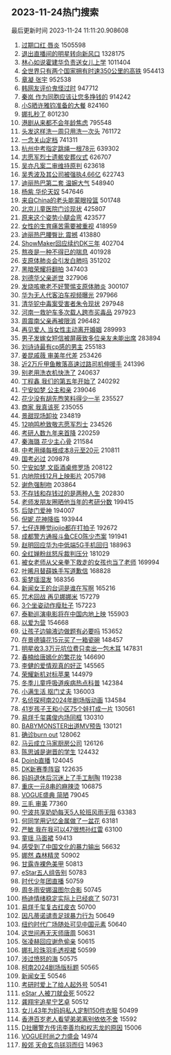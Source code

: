 ## 2023-11-24热门搜索 
最后更新时间 2023-11-24 11:11:20.908608 
1. [过期口红 唇炎](https://s.weibo.com/weibo?q=%E8%BF%87%E6%9C%9F%E5%8F%A3%E7%BA%A2%20%E5%94%87%E7%82%8E&t=31&band_rank=1&Refer=top) 1505598
1. [退出直播间的明星转向新风口](https://s.weibo.com/weibo?q=%23%E9%80%80%E5%87%BA%E7%9B%B4%E6%92%AD%E9%97%B4%E7%9A%84%E6%98%8E%E6%98%9F%E8%BD%AC%E5%90%91%E6%96%B0%E9%A3%8E%E5%8F%A3%23&t=31&band_rank=1&Refer=top) 1328175
1. [林心如说霍建华负责送女儿上学](https://s.weibo.com/weibo?q=%23%E6%9E%97%E5%BF%83%E5%A6%82%E8%AF%B4%E9%9C%8D%E5%BB%BA%E5%8D%8E%E8%B4%9F%E8%B4%A3%E9%80%81%E5%A5%B3%E5%84%BF%E4%B8%8A%E5%AD%A6%23&t=31&band_rank=2&Refer=top) 1011404
1. [全世界只有两个国家拥有时速350公里的高铁](https://s.weibo.com/weibo?q=%23%E5%85%A8%E4%B8%96%E7%95%8C%E5%8F%AA%E6%9C%89%E4%B8%A4%E4%B8%AA%E5%9B%BD%E5%AE%B6%E6%8B%A5%E6%9C%89%E6%97%B6%E9%80%9F350%E5%85%AC%E9%87%8C%E7%9A%84%E9%AB%98%E9%93%81%23&t=31&band_rank=3&Refer=top) 954413
1. [章凝 张宇](https://s.weibo.com/weibo?q=%E7%AB%A0%E5%87%9D%20%E5%BC%A0%E5%AE%87&t=31&band_rank=4&Refer=top) 952538
1. [韩网友评价鬼怪过时](https://s.weibo.com/weibo?q=%23%E9%9F%A9%E7%BD%91%E5%8F%8B%E8%AF%84%E4%BB%B7%E9%AC%BC%E6%80%AA%E8%BF%87%E6%97%B6%23&t=31&band_rank=5&Refer=top) 947712
1. [秦岚 作为同胞应该让您多挣钱的](https://s.weibo.com/weibo?q=%E7%A7%A6%E5%B2%9A%20%E4%BD%9C%E4%B8%BA%E5%90%8C%E8%83%9E%E5%BA%94%E8%AF%A5%E8%AE%A9%E6%82%A8%E5%A4%9A%E6%8C%A3%E9%92%B1%E7%9A%84&t=31&band_rank=1&Refer=top) 914242
1. [小S晒许雅钧准备的大餐](https://s.weibo.com/weibo?q=%23%E5%B0%8FS%E6%99%92%E8%AE%B8%E9%9B%85%E9%92%A7%E5%87%86%E5%A4%87%E7%9A%84%E5%A4%A7%E9%A4%90%23&t=31&band_rank=4&Refer=top) 824160
1. [娜扎秒了](https://s.weibo.com/weibo?q=%E5%A8%9C%E6%89%8E%E7%A7%92%E4%BA%86&t=31&band_rank=7&Refer=top) 801230
1. [港剧从来都不会年龄焦虑](https://s.weibo.com/weibo?q=%23%E6%B8%AF%E5%89%A7%E4%BB%8E%E6%9D%A5%E9%83%BD%E4%B8%8D%E4%BC%9A%E5%B9%B4%E9%BE%84%E7%84%A6%E8%99%91%23&t=31&band_rank=26&Refer=top) 795548
1. [头发这样洗一周只用洗一次头](https://s.weibo.com/weibo?q=%E5%A4%B4%E5%8F%91%E8%BF%99%E6%A0%B7%E6%B4%97%E4%B8%80%E5%91%A8%E5%8F%AA%E7%94%A8%E6%B4%97%E4%B8%80%E6%AC%A1%E5%A4%B4&t=31&band_rank=10&Refer=top) 761172
1. [一念关山定档](https://s.weibo.com/weibo?q=%23%E4%B8%80%E5%BF%B5%E5%85%B3%E5%B1%B1%E5%AE%9A%E6%A1%A3%23&t=31&band_rank=7&Refer=top) 741311
1. [杭州中考指定跳绳一根78元](https://s.weibo.com/weibo?q=%23%E6%9D%AD%E5%B7%9E%E4%B8%AD%E8%80%83%E6%8C%87%E5%AE%9A%E8%B7%B3%E7%BB%B3%E4%B8%80%E6%A0%B978%E5%85%83%23&t=31&band_rank=8&Refer=top) 639302
1. [志愿军烈士遗骸安葬仪式](https://s.weibo.com/weibo?q=%23%E5%BF%97%E6%84%BF%E5%86%9B%E7%83%88%E5%A3%AB%E9%81%97%E9%AA%B8%E5%AE%89%E8%91%AC%E4%BB%AA%E5%BC%8F%23&t=31&band_rank=9&Refer=top) 626707
1. [吴亦凡案二审维持原判](https://s.weibo.com/weibo?q=%23%E5%90%B4%E4%BA%A6%E5%87%A1%E6%A1%88%E4%BA%8C%E5%AE%A1%E7%BB%B4%E6%8C%81%E5%8E%9F%E5%88%A4%23&t=31&band_rank=10&Refer=top) 623618
1. [吴秀波及其公司被强执4.66亿](https://s.weibo.com/weibo?q=%23%E5%90%B4%E7%A7%80%E6%B3%A2%E5%8F%8A%E5%85%B6%E5%85%AC%E5%8F%B8%E8%A2%AB%E5%BC%BA%E6%89%A74.66%E4%BA%BF%23&t=31&band_rank=11&Refer=top) 622743
1. [迪丽热巴第二套 温婉大气](https://s.weibo.com/weibo?q=%E8%BF%AA%E4%B8%BD%E7%83%AD%E5%B7%B4%E7%AC%AC%E4%BA%8C%E5%A5%97%20%E6%B8%A9%E5%A9%89%E5%A4%A7%E6%B0%94&t=31&band_rank=5&Refer=top) 548940
1. [杨紫 华伦天奴](https://s.weibo.com/weibo?q=%E6%9D%A8%E7%B4%AB%20%E5%8D%8E%E4%BC%A6%E5%A4%A9%E5%A5%B4&t=31&band_rank=4&Refer=top) 547646
1. [来自China的老头能蒙眼投篮](https://s.weibo.com/weibo?q=%23%E6%9D%A5%E8%87%AAChina%E7%9A%84%E8%80%81%E5%A4%B4%E8%83%BD%E8%92%99%E7%9C%BC%E6%8A%95%E7%AF%AE%23&t=31&band_rank=9&Refer=top) 501748
1. [北京儿童医院门诊现状](https://s.weibo.com/weibo?q=%23%E5%8C%97%E4%BA%AC%E5%84%BF%E7%AB%A5%E5%8C%BB%E9%99%A2%E9%97%A8%E8%AF%8A%E7%8E%B0%E7%8A%B6%23&t=31&band_rank=10&Refer=top) 425807
1. [原来这个姿势小腿会弯](https://s.weibo.com/weibo?q=%E5%8E%9F%E6%9D%A5%E8%BF%99%E4%B8%AA%E5%A7%BF%E5%8A%BF%E5%B0%8F%E8%85%BF%E4%BC%9A%E5%BC%AF&t=31&band_rank=11&Refer=top) 423577
1. [女性的生育痛苦需要被重视](https://s.weibo.com/weibo?q=%23%E5%A5%B3%E6%80%A7%E7%9A%84%E7%94%9F%E8%82%B2%E7%97%9B%E8%8B%A6%E9%9C%80%E8%A6%81%E8%A2%AB%E9%87%8D%E8%A7%86%23&t=31&band_rank=12&Refer=top) 418959
1. [迪丽热巴腰臀比 震撼](https://s.weibo.com/weibo?q=%E8%BF%AA%E4%B8%BD%E7%83%AD%E5%B7%B4%E8%85%B0%E8%87%80%E6%AF%94%20%E9%9C%87%E6%92%BC&t=31&band_rank=11&Refer=top) 413880
1. [ShowMaker回应续约DK三年](https://s.weibo.com/weibo?q=%23ShowMaker%E5%9B%9E%E5%BA%94%E7%BB%AD%E7%BA%A6DK%E4%B8%89%E5%B9%B4%23&t=31&band_rank=15&Refer=top) 402704
1. [熬夜是一种不得已的喘息](https://s.weibo.com/weibo?q=%E7%86%AC%E5%A4%9C%E6%98%AF%E4%B8%80%E7%A7%8D%E4%B8%8D%E5%BE%97%E5%B7%B2%E7%9A%84%E5%96%98%E6%81%AF&t=31&band_rank=16&Refer=top) 401928
1. [支原体肺炎会引发白肺吗](https://s.weibo.com/weibo?q=%23%E6%94%AF%E5%8E%9F%E4%BD%93%E8%82%BA%E7%82%8E%E4%BC%9A%E5%BC%95%E5%8F%91%E7%99%BD%E8%82%BA%E5%90%97%23&t=31&band_rank=14&Refer=top) 351202
1. [黑暗荣耀将翻拍](https://s.weibo.com/weibo?q=%23%E9%BB%91%E6%9A%97%E8%8D%A3%E8%80%80%E5%B0%86%E7%BF%BB%E6%8B%8D%23&t=31&band_rank=15&Refer=top) 347403
1. [刘德华父亲逝世](https://s.weibo.com/weibo?q=%23%E5%88%98%E5%BE%B7%E5%8D%8E%E7%88%B6%E4%BA%B2%E9%80%9D%E4%B8%96%23&t=31&band_rank=6&Refer=top) 327906
1. [发烧咳嗽老不好警惕支原体肺炎](https://s.weibo.com/weibo?q=%23%E5%8F%91%E7%83%A7%E5%92%B3%E5%97%BD%E8%80%81%E4%B8%8D%E5%A5%BD%E8%AD%A6%E6%83%95%E6%94%AF%E5%8E%9F%E4%BD%93%E8%82%BA%E7%82%8E%23&t=31&band_rank=17&Refer=top) 300107
1. [华为无人代客泊车视频曝光](https://s.weibo.com/weibo?q=%23%E5%8D%8E%E4%B8%BA%E6%97%A0%E4%BA%BA%E4%BB%A3%E5%AE%A2%E6%B3%8A%E8%BD%A6%E8%A7%86%E9%A2%91%E6%9B%9D%E5%85%89%23&t=31&band_rank=19&Refer=top) 297966
1. [清华铊中毒案受害者朱令现状](https://s.weibo.com/weibo?q=%23%E6%B8%85%E5%8D%8E%E9%93%8A%E4%B8%AD%E6%AF%92%E6%A1%88%E5%8F%97%E5%AE%B3%E8%80%85%E6%9C%B1%E4%BB%A4%E7%8E%B0%E7%8A%B6%23&t=31&band_rank=20&Refer=top) 297948
1. [河南一救护车多次载人跨市买毒品](https://s.weibo.com/weibo?q=%23%E6%B2%B3%E5%8D%97%E4%B8%80%E6%95%91%E6%8A%A4%E8%BD%A6%E5%A4%9A%E6%AC%A1%E8%BD%BD%E4%BA%BA%E8%B7%A8%E5%B8%82%E4%B9%B0%E6%AF%92%E5%93%81%23&t=31&band_rank=19&Refer=top) 297923
1. [周震南父亲再被限消](https://s.weibo.com/weibo?q=%23%E5%91%A8%E9%9C%87%E5%8D%97%E7%88%B6%E4%BA%B2%E5%86%8D%E8%A2%AB%E9%99%90%E6%B6%88%23&t=31&band_rank=22&Refer=top) 296482
1. [再见爱人 当女性主动离开婚姻](https://s.weibo.com/weibo?q=%E5%86%8D%E8%A7%81%E7%88%B1%E4%BA%BA%20%E5%BD%93%E5%A5%B3%E6%80%A7%E4%B8%BB%E5%8A%A8%E7%A6%BB%E5%BC%80%E5%A9%9A%E5%A7%BB&t=31&band_rank=23&Refer=top) 289993
1. [男子发嫁女短信被屏蔽致多位亲友未能出席](https://s.weibo.com/weibo?q=%23%E7%94%B7%E5%AD%90%E5%8F%91%E5%AB%81%E5%A5%B3%E7%9F%AD%E4%BF%A1%E8%A2%AB%E5%B1%8F%E8%94%BD%E8%87%B4%E5%A4%9A%E4%BD%8D%E4%BA%B2%E5%8F%8B%E6%9C%AA%E8%83%BD%E5%87%BA%E5%B8%AD%23&t=31&band_rank=35&Refer=top) 283894
1. [刘诗诗最有cp感的男主](https://s.weibo.com/weibo?q=%23%E5%88%98%E8%AF%97%E8%AF%97%E6%9C%80%E6%9C%89cp%E6%84%9F%E7%9A%84%E7%94%B7%E4%B8%BB%23&t=31&band_rank=26&Refer=top) 255183
1. [姜昆戚薇 审美年代差](https://s.weibo.com/weibo?q=%E5%A7%9C%E6%98%86%E6%88%9A%E8%96%87%20%E5%AE%A1%E7%BE%8E%E5%B9%B4%E4%BB%A3%E5%B7%AE&t=31&band_rank=27&Refer=top) 253426
1. [近2万斤甲鱼散落高速过路司机伸援手](https://s.weibo.com/weibo?q=%23%E8%BF%912%E4%B8%87%E6%96%A4%E7%94%B2%E9%B1%BC%E6%95%A3%E8%90%BD%E9%AB%98%E9%80%9F%E8%BF%87%E8%B7%AF%E5%8F%B8%E6%9C%BA%E4%BC%B8%E6%8F%B4%E6%89%8B%23&t=31&band_rank=29&Refer=top) 241396
1. [别老用洗衣机快洗了](https://s.weibo.com/weibo?q=%23%E5%88%AB%E8%80%81%E7%94%A8%E6%B4%97%E8%A1%A3%E6%9C%BA%E5%BF%AB%E6%B4%97%E4%BA%86%23&t=31&band_rank=21&Refer=top) 240637
1. [丁程鑫 我们的第五年开始了](https://s.weibo.com/weibo?q=%E4%B8%81%E7%A8%8B%E9%91%AB%20%E6%88%91%E4%BB%AC%E7%9A%84%E7%AC%AC%E4%BA%94%E5%B9%B4%E5%BC%80%E5%A7%8B%E4%BA%86&t=31&band_rank=22&Refer=top) 240292
1. [宁安如梦 公主和亲](https://s.weibo.com/weibo?q=%E5%AE%81%E5%AE%89%E5%A6%82%E6%A2%A6%20%E5%85%AC%E4%B8%BB%E5%92%8C%E4%BA%B2&t=31&band_rank=23&Refer=top) 239046
1. [花少没有胡先煦笑料得少一半](https://s.weibo.com/weibo?q=%E8%8A%B1%E5%B0%91%E6%B2%A1%E6%9C%89%E8%83%A1%E5%85%88%E7%85%A6%E7%AC%91%E6%96%99%E5%BE%97%E5%B0%91%E4%B8%80%E5%8D%8A&t=31&band_rank=28&Refer=top) 235527
1. [商家 我真该死](https://s.weibo.com/weibo?q=%E5%95%86%E5%AE%B6%20%E6%88%91%E7%9C%9F%E8%AF%A5%E6%AD%BB&t=31&band_rank=24&Refer=top) 235055
1. [景甜现场卸妆](https://s.weibo.com/weibo?q=%23%E6%99%AF%E7%94%9C%E7%8E%B0%E5%9C%BA%E5%8D%B8%E5%A6%86%23&t=31&band_rank=29&Refer=top) 234819
1. [12响鸣枪致敬志愿军烈士](https://s.weibo.com/weibo?q=%2312%E5%93%8D%E9%B8%A3%E6%9E%AA%E8%87%B4%E6%95%AC%E5%BF%97%E6%84%BF%E5%86%9B%E7%83%88%E5%A3%AB%23&t=31&band_rank=30&Refer=top) 234526
1. [考研人数九年来首降](https://s.weibo.com/weibo?q=%23%E8%80%83%E7%A0%94%E4%BA%BA%E6%95%B0%E4%B9%9D%E5%B9%B4%E6%9D%A5%E9%A6%96%E9%99%8D%23&t=31&band_rank=25&Refer=top) 220259
1. [秦海璐 花少主心骨](https://s.weibo.com/weibo?q=%E7%A7%A6%E6%B5%B7%E7%92%90%20%E8%8A%B1%E5%B0%91%E4%B8%BB%E5%BF%83%E9%AA%A8&t=31&band_rank=26&Refer=top) 211584
1. [中考用绳每根成本8元至20元](https://s.weibo.com/weibo?q=%23%E4%B8%AD%E8%80%83%E7%94%A8%E7%BB%B3%E6%AF%8F%E6%A0%B9%E6%88%90%E6%9C%AC8%E5%85%83%E8%87%B320%E5%85%83%23&t=31&band_rank=32&Refer=top) 210811
1. [国考必过](https://s.weibo.com/weibo?q=%E5%9B%BD%E8%80%83%E5%BF%85%E8%BF%87&t=31&band_rank=33&Refer=top) 209878
1. [宁安如梦 文臣酒桌修罗场](https://s.weibo.com/weibo?q=%E5%AE%81%E5%AE%89%E5%A6%82%E6%A2%A6%20%E6%96%87%E8%87%A3%E9%85%92%E6%A1%8C%E4%BF%AE%E7%BD%97%E5%9C%BA&t=31&band_rank=27&Refer=top) 208122
1. [内地院线12月上映影片](https://s.weibo.com/weibo?q=%E5%86%85%E5%9C%B0%E9%99%A2%E7%BA%BF12%E6%9C%88%E4%B8%8A%E6%98%A0%E5%BD%B1%E7%89%87&t=31&band_rank=36&Refer=top) 205798
1. [谢危强制吻](https://s.weibo.com/weibo?q=%23%E8%B0%A2%E5%8D%B1%E5%BC%BA%E5%88%B6%E5%90%BB%23&t=31&band_rank=37&Refer=top) 203864
1. [不存钱和存钱过的是两种人生](https://s.weibo.com/weibo?q=%23%E4%B8%8D%E5%AD%98%E9%92%B1%E5%92%8C%E5%AD%98%E9%92%B1%E8%BF%87%E7%9A%84%E6%98%AF%E4%B8%A4%E7%A7%8D%E4%BA%BA%E7%94%9F%23&t=31&band_rank=38&Refer=top) 202830
1. [老师发朋友圈晒他当年的考研分数](https://s.weibo.com/weibo?q=%23%E8%80%81%E5%B8%88%E5%8F%91%E6%9C%8B%E5%8F%8B%E5%9C%88%E6%99%92%E4%BB%96%E5%BD%93%E5%B9%B4%E7%9A%84%E8%80%83%E7%A0%94%E5%88%86%E6%95%B0%23&t=31&band_rank=28&Refer=top) 199415
1. [后陡门爱神](https://s.weibo.com/weibo?q=%E5%90%8E%E9%99%A1%E9%97%A8%E7%88%B1%E7%A5%9E&t=31&band_rank=29&Refer=top) 194007
1. [倪妮 花神降临](https://s.weibo.com/weibo?q=%E5%80%AA%E5%A6%AE%20%E8%8A%B1%E7%A5%9E%E9%99%8D%E4%B8%B4&t=31&band_rank=13&Refer=top) 193944
1. [七仔连睡觉jiojio都在打拍子](https://s.weibo.com/weibo?q=%23%E4%B8%83%E4%BB%94%E8%BF%9E%E7%9D%A1%E8%A7%89jiojio%E9%83%BD%E5%9C%A8%E6%89%93%E6%8B%8D%E5%AD%90%23&t=31&band_rank=18&Refer=top) 192672
1. [成都警方通报斗鱼CEO陈少杰案](https://s.weibo.com/weibo?q=%23%E6%88%90%E9%83%BD%E8%AD%A6%E6%96%B9%E9%80%9A%E6%8A%A5%E6%96%97%E9%B1%BCCEO%E9%99%88%E5%B0%91%E6%9D%B0%E6%A1%88%23&t=31&band_rank=2&Refer=top) 191941
1. [赵明回应华为中低端5G手机回归](https://s.weibo.com/weibo?q=%23%E8%B5%B5%E6%98%8E%E5%9B%9E%E5%BA%94%E5%8D%8E%E4%B8%BA%E4%B8%AD%E4%BD%8E%E7%AB%AF5G%E6%89%8B%E6%9C%BA%E5%9B%9E%E5%BD%92%23&t=31&band_rank=32&Refer=top) 188963
1. [全红婵粉丝怒斥裁判压分](https://s.weibo.com/weibo?q=%23%E5%85%A8%E7%BA%A2%E5%A9%B5%E7%B2%89%E4%B8%9D%E6%80%92%E6%96%A5%E8%A3%81%E5%88%A4%E5%8E%8B%E5%88%86%23&t=31&band_rank=9&Refer=top) 181029
1. [被女老师从父亲拳下救走的女孩也当了老师](https://s.weibo.com/weibo?q=%23%E8%A2%AB%E5%A5%B3%E8%80%81%E5%B8%88%E4%BB%8E%E7%88%B6%E4%BA%B2%E6%8B%B3%E4%B8%8B%E6%95%91%E8%B5%B0%E7%9A%84%E5%A5%B3%E5%AD%A9%E4%B9%9F%E5%BD%93%E4%BA%86%E8%80%81%E5%B8%88%23&t=31&band_rank=40&Refer=top) 169994
1. [叶晞月替薛姝手写道歉信](https://s.weibo.com/weibo?q=%23%E5%8F%B6%E6%99%9E%E6%9C%88%E6%9B%BF%E8%96%9B%E5%A7%9D%E6%89%8B%E5%86%99%E9%81%93%E6%AD%89%E4%BF%A1%23&t=31&band_rank=17&Refer=top) 168828
1. [奚梦瑶湿发](https://s.weibo.com/weibo?q=%23%E5%A5%9A%E6%A2%A6%E7%91%B6%E6%B9%BF%E5%8F%91%23&t=31&band_rank=12&Refer=top) 168356
1. [新闻女王的台词是谁在写啊](https://s.weibo.com/weibo?q=%23%E6%96%B0%E9%97%BB%E5%A5%B3%E7%8E%8B%E7%9A%84%E5%8F%B0%E8%AF%8D%E6%98%AF%E8%B0%81%E5%9C%A8%E5%86%99%E5%95%8A%23&t=31&band_rank=28&Refer=top) 165216
1. [咒术回战 再见娜娜米](https://s.weibo.com/weibo?q=%E5%92%92%E6%9C%AF%E5%9B%9E%E6%88%98%20%E5%86%8D%E8%A7%81%E5%A8%9C%E5%A8%9C%E7%B1%B3&t=31&band_rank=37&Refer=top) 157279
1. [3个坐姿动作瘦肚子](https://s.weibo.com/weibo?q=%233%E4%B8%AA%E5%9D%90%E5%A7%BF%E5%8A%A8%E4%BD%9C%E7%98%A6%E8%82%9A%E5%AD%90%23&t=31&band_rank=38&Refer=top) 157223
1. [泰勒巡演电影将在中国内地上映](https://s.weibo.com/weibo?q=%E6%B3%B0%E5%8B%92%E5%B7%A1%E6%BC%94%E7%94%B5%E5%BD%B1%E5%B0%86%E5%9C%A8%E4%B8%AD%E5%9B%BD%E5%86%85%E5%9C%B0%E4%B8%8A%E6%98%A0&t=31&band_rank=39&Refer=top) 155903
1. [以爱为营](https://s.weibo.com/weibo?q=%E4%BB%A5%E7%88%B1%E4%B8%BA%E8%90%A5&t=31&band_rank=41&Refer=top) 154668
1. [让孩子边输液边做题有必要吗](https://s.weibo.com/weibo?q=%23%E8%AE%A9%E5%AD%A9%E5%AD%90%E8%BE%B9%E8%BE%93%E6%B6%B2%E8%BE%B9%E5%81%9A%E9%A2%98%E6%9C%89%E5%BF%85%E8%A6%81%E5%90%97%23&t=31&band_rank=40&Refer=top) 153652
1. [在景德镇花15元买了一箱瓷碗](https://s.weibo.com/weibo?q=%23%E5%9C%A8%E6%99%AF%E5%BE%B7%E9%95%87%E8%8A%B115%E5%85%83%E4%B9%B0%E4%BA%86%E4%B8%80%E7%AE%B1%E7%93%B7%E7%A2%97%23&t=31&band_rank=42&Refer=top) 148457
1. [明星收3.3万元坑位费只卖出一包木耳](https://s.weibo.com/weibo?q=%23%E6%98%8E%E6%98%9F%E6%94%B63.3%E4%B8%87%E5%85%83%E5%9D%91%E4%BD%8D%E8%B4%B9%E5%8F%AA%E5%8D%96%E5%87%BA%E4%B8%80%E5%8C%85%E6%9C%A8%E8%80%B3%23&t=31&band_rank=31&Refer=top) 147831
1. [春楠给唐嫣化的繁花妆](https://s.weibo.com/weibo?q=%23%E6%98%A5%E6%A5%A0%E7%BB%99%E5%94%90%E5%AB%A3%E5%8C%96%E7%9A%84%E7%B9%81%E8%8A%B1%E5%A6%86%23&t=31&band_rank=43&Refer=top) 146690
1. [李健的爱情观真的好正](https://s.weibo.com/weibo?q=%E6%9D%8E%E5%81%A5%E7%9A%84%E7%88%B1%E6%83%85%E8%A7%82%E7%9C%9F%E7%9A%84%E5%A5%BD%E6%AD%A3&t=31&band_rank=44&Refer=top) 145565
1. [荣耀新机对标苹果](https://s.weibo.com/weibo?q=%23%E8%8D%A3%E8%80%80%E6%96%B0%E6%9C%BA%E5%AF%B9%E6%A0%87%E8%8B%B9%E6%9E%9C%23&t=31&band_rank=45&Refer=top) 144979
1. [冬季儿童呼吸道疾病热点科普](https://s.weibo.com/weibo?q=%23%E5%86%AC%E5%AD%A3%E5%84%BF%E7%AB%A5%E5%91%BC%E5%90%B8%E9%81%93%E7%96%BE%E7%97%85%E7%83%AD%E7%82%B9%E7%A7%91%E6%99%AE%23&t=31&band_rank=42&Refer=top) 142384
1. [小满生活 抠门丈夫](https://s.weibo.com/weibo?q=%E5%B0%8F%E6%BB%A1%E7%94%9F%E6%B4%BB%20%E6%8A%A0%E9%97%A8%E4%B8%88%E5%A4%AB&t=31&band_rank=46&Refer=top) 136003
1. [名侦探柯南2024年剧场版动画](https://s.weibo.com/weibo?q=%E5%90%8D%E4%BE%A6%E6%8E%A2%E6%9F%AF%E5%8D%972024%E5%B9%B4%E5%89%A7%E5%9C%BA%E7%89%88%E5%8A%A8%E7%94%BB&t=31&band_rank=43&Refer=top) 134584
1. [41岁孩子王和小区75个娃打成一片](https://s.weibo.com/weibo?q=%2341%E5%B2%81%E5%AD%A9%E5%AD%90%E7%8E%8B%E5%92%8C%E5%B0%8F%E5%8C%BA75%E4%B8%AA%E5%A8%83%E6%89%93%E6%88%90%E4%B8%80%E7%89%87%23&t=31&band_rank=47&Refer=top) 130561
1. [易烊千玺龚俊内场同框](https://s.weibo.com/weibo?q=%23%E6%98%93%E7%83%8A%E5%8D%83%E7%8E%BA%E9%BE%9A%E4%BF%8A%E5%86%85%E5%9C%BA%E5%90%8C%E6%A1%86%23&t=31&band_rank=37&Refer=top) 130310
1. [BABYMONSTER出道MV预告](https://s.weibo.com/weibo?q=%23BABYMONSTER%E5%87%BA%E9%81%93MV%E9%A2%84%E5%91%8A%23&t=31&band_rank=49&Refer=top) 130121
1. [确诊burn out](https://s.weibo.com/weibo?q=%E7%A1%AE%E8%AF%8Aburn%20out&t=31&band_rank=45&Refer=top) 128062
1. [马云成立马家厨房公司](https://s.weibo.com/weibo?q=%23%E9%A9%AC%E4%BA%91%E6%88%90%E7%AB%8B%E9%A9%AC%E5%AE%B6%E5%8E%A8%E6%88%BF%E5%85%AC%E5%8F%B8%23&t=31&band_rank=25&Refer=top) 126126
1. [陈思诚是谢晋的学生](https://s.weibo.com/weibo?q=%E9%99%88%E6%80%9D%E8%AF%9A%E6%98%AF%E8%B0%A2%E6%99%8B%E7%9A%84%E5%AD%A6%E7%94%9F&t=31&band_rank=36&Refer=top) 124432
1. [Doinb直播](https://s.weibo.com/weibo?q=Doinb%E7%9B%B4%E6%92%AD&t=31&band_rank=14&Refer=top) 124045
1. [DK新赛季阵容](https://s.weibo.com/weibo?q=DK%E6%96%B0%E8%B5%9B%E5%AD%A3%E9%98%B5%E5%AE%B9&t=31&band_rank=23&Refer=top) 122635
1. [妈妈退休后沉迷上了手工制陶](https://s.weibo.com/weibo?q=%23%E5%A6%88%E5%A6%88%E9%80%80%E4%BC%91%E5%90%8E%E6%B2%89%E8%BF%B7%E4%B8%8A%E4%BA%86%E6%89%8B%E5%B7%A5%E5%88%B6%E9%99%B6%23&t=31&band_rank=38&Refer=top) 119238
1. [重庆一元8串的麻辣烫](https://s.weibo.com/weibo?q=%23%E9%87%8D%E5%BA%86%E4%B8%80%E5%85%838%E4%B8%B2%E7%9A%84%E9%BA%BB%E8%BE%A3%E7%83%AB%23&t=31&band_rank=8&Refer=top) 106875
1. [VOGUE盛典 简陋](https://s.weibo.com/weibo?q=VOGUE%E7%9B%9B%E5%85%B8%20%E7%AE%80%E9%99%8B&t=31&band_rank=15&Refer=top) 79045
1. [三毛 审美](https://s.weibo.com/weibo?q=%E4%B8%89%E6%AF%9B%20%E5%AE%A1%E7%BE%8E&t=31&band_rank=16&Refer=top) 77360
1. [宁波共享奶奶每天5人轮班风雨无阻](https://s.weibo.com/weibo?q=%23%E5%AE%81%E6%B3%A2%E5%85%B1%E4%BA%AB%E5%A5%B6%E5%A5%B6%E6%AF%8F%E5%A4%A95%E4%BA%BA%E8%BD%AE%E7%8F%AD%E9%A3%8E%E9%9B%A8%E6%97%A0%E9%98%BB%23&t=31&band_rank=19&Refer=top) 63383
1. [何同学用记忆金属做了一盆花](https://s.weibo.com/weibo?q=%E4%BD%95%E5%90%8C%E5%AD%A6%E7%94%A8%E8%AE%B0%E5%BF%86%E9%87%91%E5%B1%9E%E5%81%9A%E4%BA%86%E4%B8%80%E7%9B%86%E8%8A%B1&t=31&band_rank=20&Refer=top) 63181
1. [严敏 我在我可以47很想孙红雷](https://s.weibo.com/weibo?q=%E4%B8%A5%E6%95%8F%20%E6%88%91%E5%9C%A8%E6%88%91%E5%8F%AF%E4%BB%A547%E5%BE%88%E6%83%B3%E5%AD%99%E7%BA%A2%E9%9B%B7&t=31&band_rank=21&Refer=top) 63100
1. [童瑶 马面裙](https://s.weibo.com/weibo?q=%E7%AB%A5%E7%91%B6%20%E9%A9%AC%E9%9D%A2%E8%A3%99&t=31&band_rank=22&Refer=top) 59413
1. [感受到了中国文化的暴力输出](https://s.weibo.com/weibo?q=%23%E6%84%9F%E5%8F%97%E5%88%B0%E4%BA%86%E4%B8%AD%E5%9B%BD%E6%96%87%E5%8C%96%E7%9A%84%E6%9A%B4%E5%8A%9B%E8%BE%93%E5%87%BA%23&t=31&band_rank=24&Refer=top) 56632
1. [娜然 森林精灵](https://s.weibo.com/weibo?q=%E5%A8%9C%E7%84%B6%20%E6%A3%AE%E6%9E%97%E7%B2%BE%E7%81%B5&t=31&band_rank=27&Refer=top) 50902
1. [甘露寺裸色美甲](https://s.weibo.com/weibo?q=%E7%94%98%E9%9C%B2%E5%AF%BA%E8%A3%B8%E8%89%B2%E7%BE%8E%E7%94%B2&t=31&band_rank=29&Refer=top) 50813
1. [eStar五人组告别](https://s.weibo.com/weibo?q=%23eStar%E4%BA%94%E4%BA%BA%E7%BB%84%E5%91%8A%E5%88%AB%23&t=31&band_rank=30&Refer=top) 50783
1. [时代少年团直播](https://s.weibo.com/weibo?q=%E6%97%B6%E4%BB%A3%E5%B0%91%E5%B9%B4%E5%9B%A2%E7%9B%B4%E6%92%AD&t=31&band_rank=32&Refer=top) 50759
1. [周冬雨安娜温图尔合影](https://s.weibo.com/weibo?q=%23%E5%91%A8%E5%86%AC%E9%9B%A8%E5%AE%89%E5%A8%9C%E6%B8%A9%E5%9B%BE%E5%B0%94%E5%90%88%E5%BD%B1%23&t=31&band_rank=33&Refer=top) 50745
1. [杨迪情绪稳定实际上已经疯了](https://s.weibo.com/weibo?q=%23%E6%9D%A8%E8%BF%AA%E6%83%85%E7%BB%AA%E7%A8%B3%E5%AE%9A%E5%AE%9E%E9%99%85%E4%B8%8A%E5%B7%B2%E7%BB%8F%E7%96%AF%E4%BA%86%23&t=31&band_rank=34&Refer=top) 50731
1. [易烊千玺复古红皮衣](https://s.weibo.com/weibo?q=%23%E6%98%93%E7%83%8A%E5%8D%83%E7%8E%BA%E5%A4%8D%E5%8F%A4%E7%BA%A2%E7%9A%AE%E8%A1%A3%23&t=31&band_rank=36&Refer=top) 50700
1. [因凡蒂诺谴责足球暴力行为](https://s.weibo.com/weibo?q=%23%E5%9B%A0%E5%87%A1%E8%92%82%E8%AF%BA%E8%B0%B4%E8%B4%A3%E8%B6%B3%E7%90%83%E6%9A%B4%E5%8A%9B%E8%A1%8C%E4%B8%BA%23&t=31&band_rank=39&Refer=top) 50649
1. [纽约时代广场随处可见中国元素](https://s.weibo.com/weibo?q=%23%E7%BA%BD%E7%BA%A6%E6%97%B6%E4%BB%A3%E5%B9%BF%E5%9C%BA%E9%9A%8F%E5%A4%84%E5%8F%AF%E8%A7%81%E4%B8%AD%E5%9B%BD%E5%85%83%E7%B4%A0%23&t=31&band_rank=40&Refer=top) 50640
1. [这世间再无天师唐周](https://s.weibo.com/weibo?q=%E8%BF%99%E4%B8%96%E9%97%B4%E5%86%8D%E6%97%A0%E5%A4%A9%E5%B8%88%E5%94%90%E5%91%A8&t=31&band_rank=41&Refer=top) 50631
1. [张凌赫回应谢危偷亲](https://s.weibo.com/weibo?q=%23%E5%BC%A0%E5%87%8C%E8%B5%AB%E5%9B%9E%E5%BA%94%E8%B0%A2%E5%8D%B1%E5%81%B7%E4%BA%B2%23&t=31&band_rank=42&Refer=top) 50615
1. [娜扎珍珠羽毛透视裙](https://s.weibo.com/weibo?q=%23%E5%A8%9C%E6%89%8E%E7%8F%8D%E7%8F%A0%E7%BE%BD%E6%AF%9B%E9%80%8F%E8%A7%86%E8%A3%99%23&t=31&band_rank=43&Refer=top) 50599
1. [涉过愤怒的海](https://s.weibo.com/weibo?q=%E6%B6%89%E8%BF%87%E6%84%A4%E6%80%92%E7%9A%84%E6%B5%B7&t=31&band_rank=44&Refer=top) 50575
1. [柯南2024剧场版标题](https://s.weibo.com/weibo?q=%23%E6%9F%AF%E5%8D%972024%E5%89%A7%E5%9C%BA%E7%89%88%E6%A0%87%E9%A2%98%23&t=31&band_rank=45&Refer=top) 50565
1. [新闻女王](https://s.weibo.com/weibo?q=%E6%96%B0%E9%97%BB%E5%A5%B3%E7%8E%8B&t=31&band_rank=46&Refer=top) 50546
1. [考研时爱上了给人起外号](https://s.weibo.com/weibo?q=%23%E8%80%83%E7%A0%94%E6%97%B6%E7%88%B1%E4%B8%8A%E4%BA%86%E7%BB%99%E4%BA%BA%E8%B5%B7%E5%A4%96%E5%8F%B7%23&t=31&band_rank=47&Refer=top) 50541
1. [eStar 人被刀就会死](https://s.weibo.com/weibo?q=eStar%20%E4%BA%BA%E8%A2%AB%E5%88%80%E5%B0%B1%E4%BC%9A%E6%AD%BB&t=31&band_rank=48&Refer=top) 50522
1. [龚翔宇追星宁艺卓](https://s.weibo.com/weibo?q=%E9%BE%9A%E7%BF%94%E5%AE%87%E8%BF%BD%E6%98%9F%E5%AE%81%E8%89%BA%E5%8D%93&t=31&band_rank=49&Refer=top) 50512
1. [女儿43年为妈妈私人定制150件衣服](https://s.weibo.com/weibo?q=%23%E5%A5%B3%E5%84%BF43%E5%B9%B4%E4%B8%BA%E5%A6%88%E5%A6%88%E7%A7%81%E4%BA%BA%E5%AE%9A%E5%88%B6150%E4%BB%B6%E8%A1%A3%E6%9C%8D%23&t=31&band_rank=50&Refer=top) 50499
1. [香港百岁老人看望弟弟离别依依不舍](https://s.weibo.com/weibo?q=%23%E9%A6%99%E6%B8%AF%E7%99%BE%E5%B2%81%E8%80%81%E4%BA%BA%E7%9C%8B%E6%9C%9B%E5%BC%9F%E5%BC%9F%E7%A6%BB%E5%88%AB%E4%BE%9D%E4%BE%9D%E4%B8%8D%E8%88%8D%23&t=31&band_rank=35&Refer=top) 15592
1. [D社曝警方传讯李善均和权志龙的原因](https://s.weibo.com/weibo?q=%23D%E7%A4%BE%E6%9B%9D%E8%AD%A6%E6%96%B9%E4%BC%A0%E8%AE%AF%E6%9D%8E%E5%96%84%E5%9D%87%E5%92%8C%E6%9D%83%E5%BF%97%E9%BE%99%E7%9A%84%E5%8E%9F%E5%9B%A0%23&t=31&band_rank=45&Refer=top) 15006
1. [VOGUE时尚之力盛会](https://s.weibo.com/weibo?q=VOGUE%E6%97%B6%E5%B0%9A%E4%B9%8B%E5%8A%9B%E7%9B%9B%E4%BC%9A&t=31&band_rank=49&Refer=top) 14974
1. [殷郊 天命玄鸟铩羽而归](https://s.weibo.com/weibo?q=%E6%AE%B7%E9%83%8A%20%E5%A4%A9%E5%91%BD%E7%8E%84%E9%B8%9F%E9%93%A9%E7%BE%BD%E8%80%8C%E5%BD%92&t=31&band_rank=50&Refer=top) 14963
